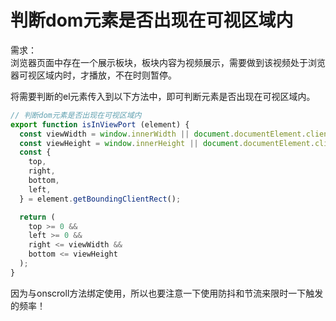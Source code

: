 
# 判断dom元素是否出现在可视区域内

需求：<br>
浏览器页面中存在一个展示板块，板块内容为视频展示，需要做到该视频处于浏览器可视区域内时，才播放，不在时则暂停。

将需要判断的el元素传入到以下方法中，即可判断元素是否出现在可视区域内。

```javascript
// 判断dom元素是否出现在可视区域内
export function isInViewPort (element) {
  const viewWidth = window.innerWidth || document.documentElement.clientWidth;
  const viewHeight = window.innerHeight || document.documentElement.clientHeight;
  const {
    top,
    right,
    bottom,
    left,
  } = element.getBoundingClientRect();

  return (
    top >= 0 &&
    left >= 0 &&
    right <= viewWidth &&
    bottom <= viewHeight
  );
}
```

因为与onscroll方法绑定使用，所以也要注意一下使用防抖和节流来限时一下触发的频率！

<!-- 
map 和 object 的区别
map的key可以是任意类型
map可以用for of遍历
obj用for in  只能循环可枚举 且遍历原型上的属性值
键值对存放的顺序
怎样计算键值对的个数  map.size

常见的微任务 promise
宏任务 定时器 -->